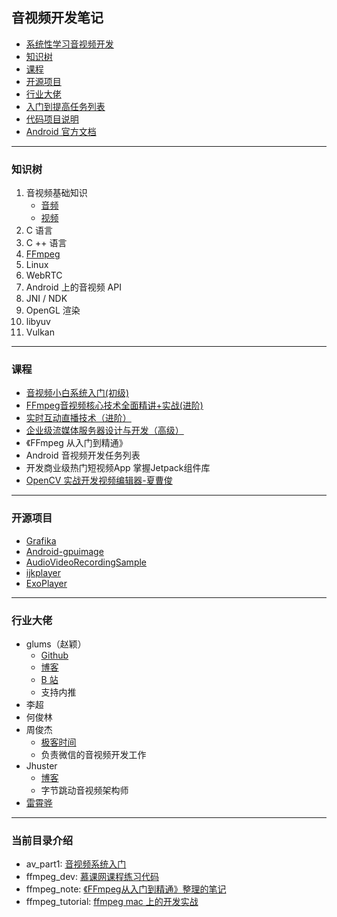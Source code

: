 ## 音视频开发笔记

- [系统性学习音视频开发](./doc/systematic_study/readme.md)
- [知识树](#知识树)
- [课程](#课程)
- [开源项目](#开源项目)
- [行业大佬](#行业大佬)
- [入门到提高任务列表](./task_list.md)
- [代码项目说明](./project_wiki.md)
- [Android 官方文档](https://developer.android.com/guide/topics/media)

---

### 知识树

1. 音视频基础知识
    - [音频](./doc/audio_wiki/README.md)
    - [视频](./doc/video_wiki/README.md)
2. C 语言
3. C ++ 语言
4. [FFmpeg](./doc/ffmpeg_wiki/readme.md)
5. Linux
6. WebRTC
7. Android 上的音视频 API
8. JNI / NDK
9. OpenGL 渲染
10. libyuv
11. Vulkan

---

### 课程

- [音视频小白系统入门(初级)](https://coding.imooc.com/class/415.html)
- [FFmpeg音视频核心技术全面精讲+实战(进阶)](https://coding.imooc.com/learn/list/279.html)
- [实时互动直播技术（进阶）](https://coding.imooc.com/class/329.html)
- [企业级流媒体服务器设计与开发（高级）](https://coding.imooc.com/class/387.html)
- 《FFmpeg 从入门到精通》
- Android 音视频开发任务列表
- 开发商业级热门短视频App 掌握Jetpack组件库
- [OpenCV 实战开发视频编辑器-夏曹俊](./course/xiacaojun/readme.md)

---

### 开源项目

- [Grafika](https://github.com/google/grafika)
- [Android-gpuimage](https://github.com/cats-oss/android-gpuimage)
- [AudioVideoRecordingSample](http://AudioVideoRecordingSample)
- [ijkplayer](https://github.com/bilibili/ijkplayer)
- [ExoPlayer](https://github.com/google/ExoPlayer)

---

### 行业大佬

- glums（赵颖）
  - [Github](https://github.com/glumes)
  - [博客](https://www.glumes.com/)
  - [B 站](https://space.bilibili.com/105478237)
  - 支持内推 
- 李超
- 何俊林
- 周俊杰
  - [极客时间](https://time.geekbang.org/column/article/88846)
  - 负责微信的音视频开发工作
- Jhuster
  - [博客](https://blog.51cto.com/ticktick/1956269)
  - 字节跳动音视频架构师
- [雷霄骅](https://blog.csdn.net/leixiaohua1020)

---

### 当前目录介绍

- av_part1: [音视频系统入门](./av_part1/README.md)
- ffmpeg_dev: [慕课网课程练习代码](./ffmpeg_dev/README.md)
- ffmpeg_note: [《FFmpeg从入门到精通》整理的笔记](./ffmpeg_note/README.md)
- ffmpeg_tutorial: [ffmpeg mac 上的开发实战](./ffmpeg_tutorial/README.md)
